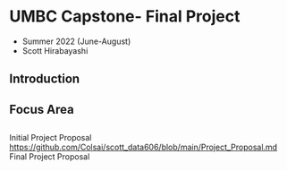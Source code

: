# UMBC Capstone- Final Project
- Summer 2022 (June-August)
- Scott Hirabayashi

## Introduction


## Focus Area


##
Initial Project Proposal https://github.com/Colsai/scott_data606/blob/main/Project_Proposal.md
Final Project Proposal
